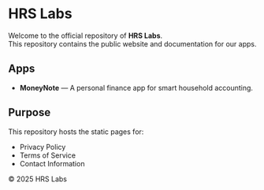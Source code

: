 # HRS Labs

Welcome to the official repository of **HRS Labs**.  
This repository contains the public website and documentation for our apps.

## Apps
- **MoneyNote** — A personal finance app for smart household accounting.

## Purpose
This repository hosts the static pages for:
- Privacy Policy  
- Terms of Service  
- Contact Information

© 2025 HRS Labs

